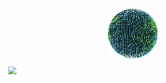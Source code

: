 <p align="center" >
  <a href="https://unobatbayar.github.io" target="_blank"><img src="https://github.com/unobatbayar/unobatbayar/blob/main/planet.gif?raw=true" width="100" /></a>
</p>

<div>
  <img src="https://skillicons.dev/icons?i=docker,apple,unity,reactivex,swift,nextjs,ts,tailwind,py,fastapi,postgres" />
</div>
